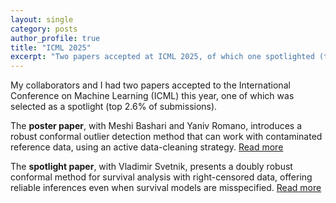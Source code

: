 ```yaml
---
layout: single
category: posts
author_profile: true
title: "ICML 2025"
excerpt: "Two papers accepted at ICML 2025, of which one spotlighted (top 2.6% of submissions)."
---
```

My collaborators and I had two papers accepted to the International Conference on Machine Learning (ICML) this year, one of which was selected as a spotlight (top 2.6% of submissions).

The **poster paper**, with Meshi Bashari and Yaniv Romano, introduces a robust conformal outlier detection method that can work with contaminated reference data, using an active data-cleaning strategy. [Read more](/publications/#robust-conformal-outlier-detection-under-contaminated-reference-data)

The **spotlight paper**, with Vladimir Svetnik, presents a doubly robust conformal method for survival analysis with right-censored data, offering reliable inferences even when survival models are misspecified. [Read more](/publications/#doubly-robust-conformalized-survival-analysis-with-right-censored-data)

